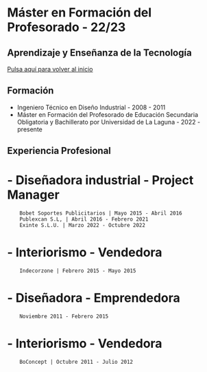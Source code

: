 # Máster en Formación del Profesorado - 22/23
## Aprendizaje y Enseñanza de la Tecnología 

[Pulsa aquí para volver al inicio](README.md)  

## Formación 

- Ingeniero Técnico en Diseño Industrial - 2008 - 2011
- Máster en Formación del Profesorado de Educación Secundaria Obligatoria y Bachillerato por Universidad de La Laguna - 2022 - presente



## Experiencia Profesional

# - Diseñadora industrial - Project Manager 
        Bobet Soportes Publicitarios | Mayo 2015 - Abril 2016
        Publexcan S.L, | Abril 2016 - Febrero 2021
        Exinte S.L.U. | Marzo 2022 - Octubre 2022
# - Interiorismo - Vendedora
        Indecorzone | Febrero 2015 - Mayo 2015
# - Diseñadora - Emprendedora
        Noviembre 2011 - Febrero 2015
# - Interiorismo - Vendedora
        BoConcept | Octubre 2011 - Julio 2012 